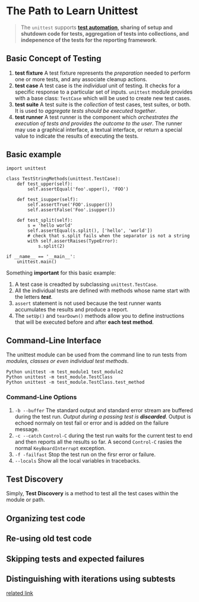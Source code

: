 # The Path to Learn Unittest
> The `unittest` supports **[test automation](https://en.wikipedia.org/wiki/Test_automation), sharing of setup and shutdown code for tests, aggregation of tests into collections, and indepenence of the tests for the reporting framework**.
## Basic Concept of Testing
1. __test fixture__
A test fixture represents the _preparation_ needed to perform one or more tests, and any associate cleanup actions.
2. __test case__
A test case is the _individual_ unit of testing. It checks for a specific response to a particular set of inputs. `unittest` module provides with a base class: `TestCase` which will be used to create new test cases.
3. __test suite__
A test suite is the _collection_ of test cases, test suites, or both. It is used to _aggregate tests should be executed together_.
4. __test runner__
A test runner is the component which _orchestrates the execution of tests and provides the outcome to the user_. The runner may use a graphical interface, a textual interface, or return a special value to indicate the results of executing the tests.
## Basic example
```
import unittest

class TestStringMethods(unittest.TestCase):
    def test_upper(self):
        self.assertEqual('foo'.upper(), 'FOO')
        
    def test_isupper(self):
        self.assertTrue('FOO'.isupper())
        self.assertFalse('Foo'.isupper())
        
    def test_split(self):
        s = 'hello world'
        self.assertEqual(s.split(), ['hello', 'world'])
        # check that s.split fails when the separator is not a string
        with self.assertRaises(TypeError):
            s.split(2)

if __name__ == '__main__':
    unittest.main()
```
Something __important__ for this basic example:
1. A test case is creadted by subclassing `unittest.TestCase`.
2. All the individual tests are defined with methods whose name start with the letters _**test**_.
3. `assert` statement is not used because the test runner wants accumulates the results and produce a report.
4. The `setUp()` and `tearDown()` methods allow you to define instructions that will be executed before and after __each test method__.

## Command-Line Interface
The unittest module can be used from the command line to run tests from _modules, classes or even individual test methods_.
```
Python unittest -m test_module1 test_module2
Python unittest -m test_module.TestClass
Python unittest -m test_module.TestClass.test_method
```
### Command-Line Options
1. `-b --buffer`
The standard output and standard error stream are buffered during the test run. _Output during a passing test is **discarded**_. Output is echoed normaly on test fail or error and is added on the failure message.
2. `-c --catch`
`Control-C` during the test run waits for the current test to end and then reports all the results so far. A second `Control-C` rasies the normal `KeyBoardInterrupt` exception.
3. `-f -failfast`
Stop the test run on the firsr error or failure.
4. `--locals`
Show all the local variables in tracebacks.
## Test Discovery
Simply, __Test Discovery__ is a method to test all the test cases within the module or path.

## Organizing test code

## Re-using old test code

## Skipping tests and expected failures

## Distinguishing with iterations using subtests

[related link](https://docs.python.org/3/library/unittest.html)
